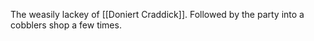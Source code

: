 The weasily lackey of [[Doniert Craddick]].  Followed by the party into a cobblers shop a few times.